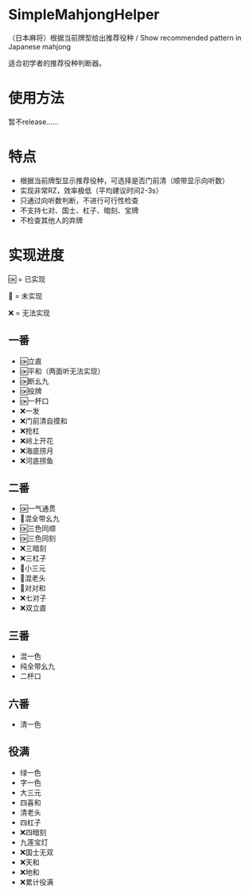 # SimpleMahjongHelper
 （日本麻将）根据当前牌型给出推荐役种 / Show recommended pattern in Japanese mahjong

适合初学者的推荐役种判断器。

# 使用方法
暂不release……

# 特点
- 根据当前牌型显示推荐役种，可选择是否门前清（顺带显示向听数）
- 实现非常RZ，效率极低（平均建议时间2-3s）
- 只通过向听数判断，不进行可行性检查
- 不支持七对、国士、杠子、暗刻、宝牌
- 不检查其他人的弃牌
# 实现进度

🆗 = 已实现

🚧 = 未实现

❌ = 无法实现

## 一番
- 🆗立直
- 🆗平和（两面听无法实现）
- 🆗断幺九
- 🆗役牌
- 🆗一杯口
- ❌一发
- ❌门前清自摸和
- ❌抢杠
- ❌岭上开花
- ❌海底捞月
- ❌河底捞鱼

## 二番
- 🆗一气通贯 
- 🚧混全带幺九 
- 🆗三色同顺 
- 🆗三色同刻 
- ❌三暗刻 
- ❌三杠子 
- 🚧小三元 
- 🚧混老头 
- 🚧对对和 
- ❌七对子 
- ❌双立直
## 三番
- 混一色
- 纯全带幺九
- 二杯口
## 六番
- 清一色
## 役满
- 绿一色 
- 字一色 
- 大三元 
- 四喜和 
- 清老头 
- 四杠子 
- ❌四暗刻 
- 九莲宝灯 
- ❌国士无双 
- ❌天和 
- ❌地和 
- ❌累计役满